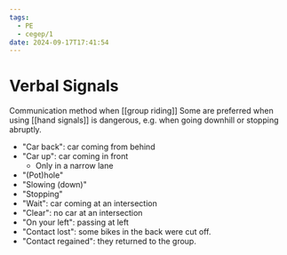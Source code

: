 ```yaml
---
tags:
  - PE
  - cegep/1
date: 2024-09-17T17:41:54
---
```


# Verbal Signals

Communication method when [[group riding]]
Some are preferred when using [[hand signals]] is dangerous, e.g. when going downhill or stopping abruptly.

- "Car back": car coming from behind
- "Car up": car coming in front
	- Only in a narrow lane
- "(Pot)hole"
- "Slowing (down)"
- "Stopping"
- "Wait": car coming at an intersection
- "Clear": no car at an intersection
- "On your left": passing at left
- "Contact lost": some bikes in the back were cut off.
- "Contact regained": they returned to the group.

